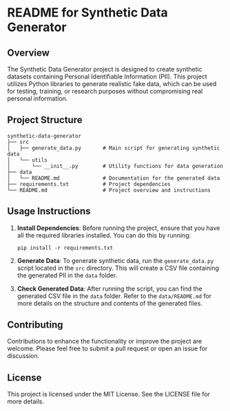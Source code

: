 # README for Synthetic Data Generator

## Overview

The Synthetic Data Generator project is designed to create synthetic datasets containing Personal Identifiable Information (PII). This project utilizes Python libraries to generate realistic fake data, which can be used for testing, training, or research purposes without compromising real personal information.

## Project Structure

```
synthetic-data-generator
├── src
│   ├── generate_data.py       # Main script for generating synthetic data
│   └── utils
│       └── __init__.py        # Utility functions for data generation
├── data
│   └── README.md              # Documentation for the generated data
├── requirements.txt           # Project dependencies
└── README.md                  # Project overview and instructions
```

## Usage Instructions

1. **Install Dependencies**: Before running the project, ensure that you have all the required libraries installed. You can do this by running:
   ```
   pip install -r requirements.txt
   ```

2. **Generate Data**: To generate synthetic data, run the `generate_data.py` script located in the `src` directory. This will create a CSV file containing the generated PII in the `data` folder.

3. **Check Generated Data**: After running the script, you can find the generated CSV file in the `data` folder. Refer to the `data/README.md` for more details on the structure and contents of the generated files.

## Contributing

Contributions to enhance the functionality or improve the project are welcome. Please feel free to submit a pull request or open an issue for discussion.

## License

This project is licensed under the MIT License. See the LICENSE file for more details.